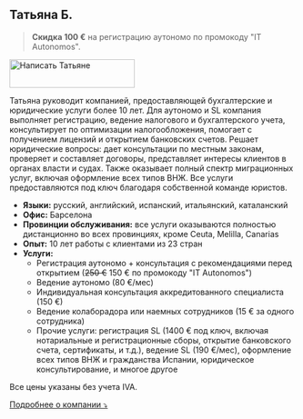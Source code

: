 ## Татьяна Б.

> **Скидка 100 €** на регистрацию аутономо по промокоду "IT Autonomos".

<div class="hs-cta-embed hs-cta-simple-placeholder hs-cta-embed-190328526068"
  style="max-width:100%; max-height:100%; width:220px;height:50px" data-hubspot-wrapper-cta-id="190328526068">
  <a href="https://cta-eu1.hubspot.com/web-interactives/public/v1/track/redirect?encryptedPayload=AVxigLKe2t2RV7L4m%2BneFiZ%2FLxT%2BFO2DA5MSfHV23HFPiVMK0rGaCSVBJXU7AfcR8FUueAisccocKgeYTXdG1yGhvV2DudOosIRBCaV3Te4385Ks5f%2FZH4%2Fy9PHVGryMUwos3vkS11DFkyLriMiZd4f3DB6dIg%3D%3D&webInteractiveContentId=190328526068&portalId=145459200" target="_blank" rel="noopener" crossorigin="anonymous">
    <img alt="&#1053;&#1072;&#1087;&#1080;&#1089;&#1072;&#1090;&#1100; &#1058;&#1072;&#1090;&#1100;&#1103;&#1085;&#1077;" loading="lazy" src="https://hubspot-no-cache-eu1-prod.s3.amazonaws.com/cta/default/145459200/interactive-190328526068.png" style="height: 100%; width: 100%; object-fit: fill"
      onerror="this.style.display='none'" />
  </a>
</div>

Татьяна руководит компанией, предоставляющей бухгалтерские и юридические услуги более 10 лет. Для аутономо и SL
компания выполняет регистрацию, ведение налогового и бухгалтерского учета, консультирует по оптимизации
налогообложения, помогает с получением лицензий и открытием банковских счетов. Решает юридические вопросы:
дает консультации по местным законам, проверяет и составляет договоры, представляет интересы клиентов в органах власти и
судах. Также оказывает полный спектр миграционных услуг, включая оформление всех типов ВНЖ. Все услуги
предоставляются под ключ благодаря собственной команде юристов.

- **Языки:** русский, английский, испанский, итальянский, каталанский
- **Офис:** Барселона
- **Провинции обслуживания:** все услуги оказываются полностью дистанционно во всех провинциях, кроме Ceuta, Melilla,
  Canarias
- **Опыт:** 10 лет работы с клиентами из 23 стран
- **Услуги:**
    - Регистрация аутономо + консультация с рекомендациями перед открытием (<s>250 €</s> 150 € по промокоду "IT
      Autonomos")
    - Ведение аутономо (80 €/мес)
    - Индивидуальная консультация аккредитованного специалиста (150 €)
    - Ведение колаборадора или наемных сотрудников (15 € за одного сотрудника)
    - Прочие услуги: регистрация SL (1400 € под ключ, включая нотариальные и регистрационные сборы, открытие банковского
      счета, сертификаты, и т.д.), ведение SL (190 €/мес), оформление всех типов ВНЖ и гражданства Испании, юридическое
      консультирование, и многое другое

Все цены указаны без учета IVA.

<a href="#" id="detailsLinkTatianaB" onclick="toggleDetailsTatianaB(); return false;">Подробнее о компании ⤵</a>

<div id="hiddenContentTatianaB" style="display: none; margin-top: 10px;">
<ul>
  <li><strong>Штат:</strong> до 10 сотрудников</li>
  <li><strong>Образование:</strong> все сотрудники имеют профильное высшее образование (юридическое, экономическое, финансовое), а также имеют коллегиальные номера в Colegio Oficial de Graduados Sociales Барселоны и Asociación Española Asesores Fiscales y Gestores Tributarios</li>
  <li><strong>Цифровой сертификат:</strong> хестор подает отчетность используя свой сертификат, который вы авторизуете в налоговом кабинете</li>
  <li><strong>Ответственность:</strong> страховка, которая покрывает ущерб в случае ошибки хестора (Seguros Catalana Occidente, S.A., № 8-10.566.641-P)</li>
</ul>
</div>

<script>
  function toggleDetailsTatianaB() {
    const content = document.getElementById('hiddenContentTatianaB');
    const link = document.getElementById('detailsLinkTatianaB');
    if (content.style.display === 'none') {
      content.style.display = 'block';
      link.textContent = 'Подробнее о компании ⤴';
    } else {
      content.style.display = 'none';
      link.textContent = 'Подробнее о компании ⤵';
    }
  }
</script>
